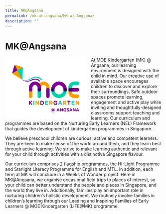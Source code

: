 ```yaml
---
title: MK@Angsana
permalink: /mk-at-angsana/MK-at-Angsana/
description: ""
---
```

MK@Angsana
==========

<img src="/images/Angsana%20colour.jpg" style="width:260px;height:200px;margin-right:15px;" align = "left"> At MOE Kindergarten (MK) @ Angsana, our learning environment is designed with the child in mind. Our creative use of available space encourages children to discover and explore their surroundings. Safe outdoor spaces promote learning, engagement and active play while inviting and thoughtfully-designed classrooms support teaching and learning. Our curriculum and programmes are based on the Nurturing Early Learners (NEL) Framework that guides the development of kindergarten programmes in Singapore.

We believe preschool children are curious, active and competent learners. They are keen to make sense of the world around them, and they learn best through active learning. We strive to make learning authentic and relevant for your child through activities with a distinctive Singapore flavour.

  

Our curriculum comprises 2 flagship programmes, the HI-Light Programme and Starlight Literacy Programme for English and MTL. In addition, each term at MK will conclude in a Weeks of Wonder project. Here in MK@Angsana, we organise occasional field trips to places of interest, so your child can better understand the people and places in Singapore, and the world they live in. Additionally, families play an important role in nurturing children’s holistic development. We routinely involve families in children’s learning through our Leading and Inspiring Families of Early Learners @ MOE Kindergarten (LIFE@MK) programme.